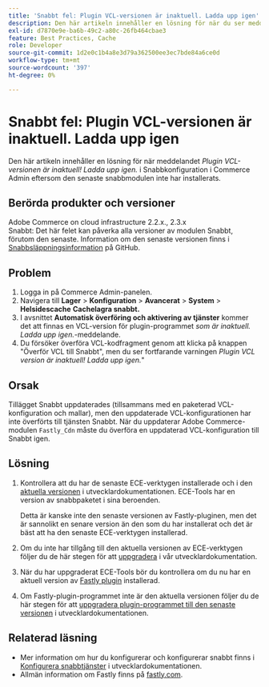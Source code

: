 ```yaml
---
title: 'Snabbt fel: Plugin VCL-versionen är inaktuell. Ladda upp igen'
description: Den här artikeln innehåller en lösning för när du ser meddelandet "*Plugin VCL version is outdated! Ladda upp igen.*" i Snabbkonfiguration i Commerce Admin eftersom den senaste snabbmodulen inte har installerats.
exl-id: d7870e9e-ba6b-49c2-a80c-26fb464cbae3
feature: Best Practices, Cache
role: Developer
source-git-commit: 1d2e0c1b4a8e3d79a362500ee3ec7bde84a6ce0d
workflow-type: tm+mt
source-wordcount: '397'
ht-degree: 0%

---
```


# Snabbt fel: Plugin VCL-versionen är inaktuell. Ladda upp igen

Den här artikeln innehåller en lösning för när meddelandet *Plugin VCL-versionen är inaktuell! Ladda upp igen.* i Snabbkonfiguration i Commerce Admin eftersom den senaste snabbmodulen inte har installerats.

## Berörda produkter och versioner

Adobe Commerce on cloud infrastructure 2.2.x., 2.3.x<br>
Snabbt: Det här felet kan påverka alla versioner av modulen Snabbt, förutom den senaste. Information om den senaste versionen finns i [Snabbsläppningsinformation](https://github.com/fastly/fastly-magento2/releases) på GitHub.

## Problem

1. Logga in på Commerce Admin-panelen.
1. Navigera till **Lager** > **Konfiguration** > **Avancerat** > **System** > **Helsidescache**   **Cachelagra snabbt.**
1. I avsnittet **Automatisk överföring och aktivering av tjänster** kommer det att finnas en VCL-version för plugin-programmet *som är inaktuell. Ladda upp igen.*-meddelande.
1. Du försöker överföra VCL-kodfragment genom att klicka på knappen &quot;Överför VCL till Snabbt&quot;, men du ser fortfarande varningen *Plugin VCL version är inaktuell! Ladda upp igen.*&quot;

## Orsak

Tillägget Snabbt uppdaterades (tillsammans med en paketerad VCL-konfiguration och mallar), men den uppdaterade VCL-konfigurationen har inte överförts till tjänsten Snabbt. När du uppdaterar Adobe Commerce-modulen `Fastly_Cdn` måste du överföra en uppdaterad VCL-konfiguration till Snabbt igen.

## Lösning

1. Kontrollera att du har de senaste ECE-verktygen installerade och i den [aktuella versionen](https://experienceleague.adobe.com/docs/commerce-cloud-service/user-guide/release-notes/cloud-tools-suite.html) i utvecklardokumentationen. ECE-Tools har en version av snabbpaketet i sina beroenden.

   Detta är kanske inte den senaste versionen av Fastly-pluginen, men det är sannolikt en senare version än den som du har installerat och det är bäst att ha den senaste ECE-verktygen installerad.

1. Om du inte har tillgång till den aktuella versionen av ECE-verktygen följer du de här stegen för att [uppgradera](https://experienceleague.adobe.com/docs/commerce-cloud-service/user-guide/dev-tools/ece-tools/update-package.html) i vår utvecklardokumentation.
1. När du har uppgraderat ECE-Tools bör du kontrollera om du nu har en aktuell version av [Fastly plugin](https://github.com/fastly/fastly-magento2/tree/master/etc/vcl_snippets) installerad.
1. Om Fastly-plugin-programmet inte är den aktuella versionen följer du de här stegen för att [uppgradera plugin-programmet till den senaste versionen](https://experienceleague.adobe.com/docs/commerce-cloud-service/user-guide/cdn/setup-fastly/fastly-configuration.html#upgrade-the-fastly-module) i utvecklardokumentationen.

## Relaterad läsning

* Mer information om hur du konfigurerar och konfigurerar snabbt finns i [Konfigurera snabbtjänster](https://experienceleague.adobe.com/docs/commerce-cloud-service/user-guide/cdn/fastly.html) i utvecklardokumentationen.
* Allmän information om Fastly finns på [fastly.com](https://www.fastly.com/).
